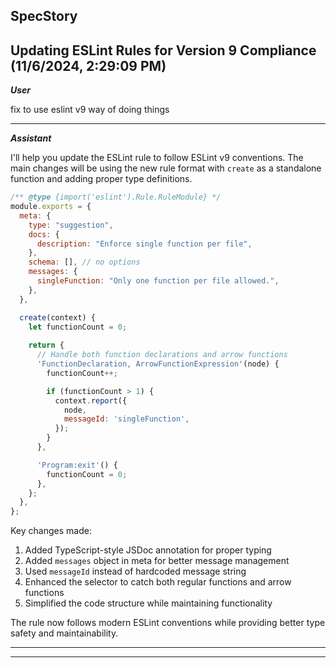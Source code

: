 ## SpecStory

## Updating ESLint Rules for Version 9 Compliance (11/6/2024, 2:29:09 PM)

_**User**_

fix to use eslint v9 way of doing things

---

_**Assistant**_

I'll help you update the ESLint rule to follow ESLint v9 conventions. The main changes will be using the new rule format with `create` as a standalone function and adding proper type definitions.

```javascript:custom-eslint-plugin/single-function-per-file.js
/** @type {import('eslint').Rule.RuleModule} */
module.exports = {
  meta: {
    type: "suggestion",
    docs: {
      description: "Enforce single function per file",
    },
    schema: [], // no options
    messages: {
      singleFunction: "Only one function per file allowed.",
    },
  },

  create(context) {
    let functionCount = 0;
    
    return {
      // Handle both function declarations and arrow functions
      'FunctionDeclaration, ArrowFunctionExpression'(node) {
        functionCount++;

        if (functionCount > 1) {
          context.report({
            node,
            messageId: 'singleFunction',
          });
        }
      },

      'Program:exit'() {
        functionCount = 0;
      },
    };
  },
};
```

Key changes made:
1. Added TypeScript-style JSDoc annotation for proper typing
2. Added `messages` object in meta for better message management
3. Used `messageId` instead of hardcoded message string
4. Enhanced the selector to catch both regular functions and arrow functions
5. Simplified the code structure while maintaining functionality

The rule now follows modern ESLint conventions while providing better type safety and maintainability.

---



---

